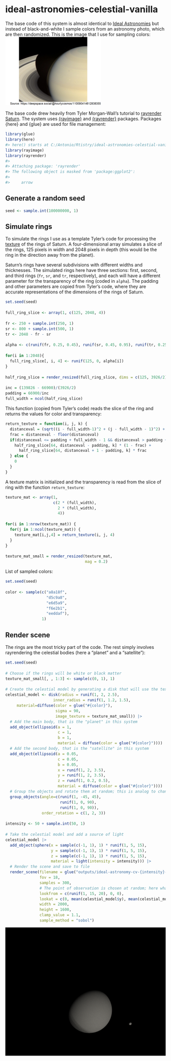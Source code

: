 
<!-- README.md is generated from README.Rmd. Please edit that file -->

# ideal-astronomies-celestial-vanilla

<!-- badges: start -->
<!-- badges: end -->

The base code of this system is almost identical to [Ideal
Astronomies](https://github.com/paezha/ideal-astronomies) but instead of
black-and-white I sample colors from an astronomy photo, which are then
randomized. This is the image that I use for sampling colors:
<img src="README_files/figure-gfm/fig01-1.png" width="300px" />

The base code drew heavily from Tyler Morgan-Wall’s tutorial to
[rayrender
Saturn](https://www.tylermw.com/tutorial-visualizing-saturns-appearance-from-earth-in-r/).
The system uses [{rayimage}](https://www.rayimage.dev/) and
[{rayrender}](https://www.rayrender.net/index.html) packages. Packages
{here} and {glue} are used for file management:

``` r
library(glue)
library(here)
#> here() starts at C:/Antonio/Rtistry/ideal-astronomies-celestial-vanilla
library(rayimage)
library(rayrender)
#> 
#> Attaching package: 'rayrender'
#> The following object is masked from 'package:ggplot2':
#> 
#>     arrow
```

## Generate a random seed

``` r
seed <- sample.int(100000000, 1)
```

## Simulate rings

To simulate the rings I use as a template Tyler’s code for processing
the [texture]() of the rings of Saturn. A four-dimensional array
simulates a slice of the rings, 125 pixels in width and 2048 pixels in
depth (this would be the ring in the direction away from the planet).

Saturn’s rings have several subdivisions with different widths and
thicknesses. The simulated rings here have three sections: first,
second, and third rings (`fr`, `sr`, and `tr`, respectively), and each
will have a different parameter for the transparency of the ring (coded
in `alpha`). The padding and other parameters are copied from Tyler’s
code, where they are accurate representations of the dimensions of the
rings of Saturn.

``` r
set.seed(seed)

full_ring_slice <- array(1, c(125, 2048, 4))

fr <- 250 + sample.int(250, 1)
sr <- 800 + sample.int(500, 1)
tr <- 2048 - fr - sr

alpha <- c(runif(fr, 0.25, 0.45), runif(sr, 0.45, 0.95), runif(tr, 0.25, 0.35))

for(i in 1:2048){
  full_ring_slice[, i, 4] <- runif(125, 0, alpha[i])
}

half_ring_slice = render_resized(full_ring_slice, dims = c(125, 3926/2))

inc = (139826 - 66900)/(3926/2)
padding = 66900/inc
full_width = ncol(half_ring_slice)
```

This function (copied from Tyler’s code) reads the slice of the ring and
returns the values for color and transparency:

``` r
return_texture = function(i, j, k) {
  distanceval = (sqrt((i - full_width-1)^2 + (j - full_width - 1)^2) + 1 ) * (padding + full_width)/full_width
  frac = distanceval - floor(distanceval)
  if(distanceval <= padding + full_width - 1 && distanceval > padding + 1) {
    half_ring_slice[64, distanceval - padding, k] * (1 - frac) + 
      half_ring_slice[64, distanceval + 1 - padding, k] * frac
  } else {
    0
  }
}
```

A texture matrix is initialized and the transparency is read from the
slice of ring with the function `return_texture`:

``` r
texture_mat <- array(1,
                     c(2 * (full_width),
                       2 * (full_width),
                       4))

for(i in 1:nrow(texture_mat)) {
  for(j in 1:ncol(texture_mat)) {
    texture_mat[i,j,4] = return_texture(i, j, 4)
  }
}

texture_mat_small = render_resized(texture_mat,
                                   mag = 0.2)
```

List of sampled colors:

``` r
set.seed(seed)

color <- sample(c("a8a18f",
                  "d5c9a8",
                  "e6d5a9",
                  "f6e2b1",
                  "eeddaf"),
                1)
```

## Render scene

The rings are the most tricky part of the code. The rest simply involves
rayrendering the celestial bodies (here a “planet” and a “satellite”):

``` r
set.seed(seed)

# Choose if the rings will be white or black matter
texture_mat_small[, , 1:3] <- sample(c(0, 1), 1)

# Create the celestial model by generating a disk that will use the texture of the simulated rings
celestial_model <- disk(radius = runif(1, 2, 2.5), 
                     inner_radius = runif(1, 1.2, 1.5),
     material=diffuse(color = glue("#{color}"), 
                      sigma = 90,
                      image_texture = texture_mat_small)) |>
  # Add the main body, that is the "planet" in this system 
  add_object(ellipsoid(a = 1,
                       c = 1,
                       b = 1,
                       material = diffuse(color = glue("#{color}")))) |>
  # Add the second body, that is the "satellite" in this system 
  add_object(ellipsoid(a = 0.05, 
                       c = 0.05,
                       b = 0.05,
                       x = runif(1, 2, 3.5), 
                       y = runif(1, 2, 3.5), 
                       z = runif(1, 0.2, 0.5),
                       material = diffuse(color = glue("#{color}")))) |>
  # Group the objects and rotate them at random; this is analog to changing the perspective from which the system is observed
  group_objects(angle=c(runif(1, -45, 45),
                        runif(1, 0, 90), 
                        runif(1, 0, 90)), 
                order_rotation = c(1, 2, 3))

intensity <- 50 + sample.int(50, 1)

# Take the celestial model and add a source of light
celestial_model |>
  add_object(sphere(x = sample(c(-1, 1), 1) * runif(1, 5, 15), 
                    y = sample(c(-1, 1), 1) * runif(1, 5, 15), 
                    z = sample(c(-1, 1), 1) * runif(1, 5, 15),
                    material = light(intensity = intensity))) |>
  # Render the scene and save to file
  render_scene(filename = glue("outputs/ideal-astronomy-cv-{intensity}-{color}-{seed}.png"),
               fov = 18,
               samples = 300,
               # The point of observation is chosen at random; here what changes is how close to the planet this point is
               lookfrom = c(runif(1, 15, 20), 0, 0),
               lookat = c(0, mean(celestial_model$y), mean(celestial_model$z)),
               width = 2000,
               height = 1600,
               clamp_value = 1.1,
               sample_method = "sobol")
```

<img src="outputs/ideal-astronomy-cv-51-a8a18f-39466702.png" width="800px" />
